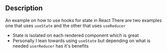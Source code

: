 ## Description
An example on how to use hooks for state in React
There are two examples one that uses `useState` and the other that uses `useReducer`

- State is isolated on each rendered component which is great
- Personally I lean towards using `useState` but depending on what is needed `userReducer` has it's benefits
